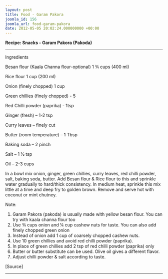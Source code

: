 ```yaml
---
layout: post
title: Food - Garam Pakora
joomla_id: 156
joomla_url: food-garam-pakora
date: 2012-05-05 20:02:24.000000000 +00:00
---
```

  

**Recipe: Snacks - Garam Pakora (Pakoda)**

* * *  


Ingredients

Besan flour (Kaala Channa flour-optional) 1 ¾ cups (400 ml)

Rice flour 1 cup (200 ml)

Onion (finely chopped) 1 cup

Green chillies (finely chopped) - 5

Red Chilli powder (paprika) - 1tsp

Ginger (fresh) – 1-2 tsp

Curry leaves – finely cut

Butter (room temperature) – 1 Tbsp

Baking soda – 2 pinch

Salt – 1 ½ tsp

Oil – 2-3 cups

In a bowl mix onion, ginger, green chillies, curry leaves, red chilli powder, salt, baking soda, butter. Add Besan flour & Rice flour to this and sprinkle water gradually to hard/thick consistency. In medium heat, sprinkle this mix little at a time and deep fry to golden brown. Remove and serve hot with coconut or mint chutney.

Note:  

1. Garam Pakora (pakoda) is usually made with yellow besan flour. You can try with kaala channa flour too
2. Use ¾ cups onion and ¼ cup cashew nuts for taste. You can also add finely chopped green onion
3. Instead of onion add 1 cup of coarsely chopped cashew nuts.
4. Use 10 green chillies and avoid red chilli powder (paprika).
5. In place of green chillies add 2 tsp of red chilli powder (paprika) only
6. Butter or butter substitute can be used. Olive oil gives a different flavor.
7. Adjust chilli powder & salt according to taste.



[Source]

* * *





  

